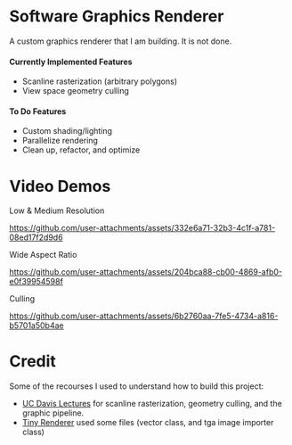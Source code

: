 # Software Graphics Renderer

A custom graphics renderer that I am building. It is not done.

#### Currently Implemented Features
- Scanline rasterization (arbitrary polygons)
- View space geometry culling

#### To Do Features
- Custom shading/lighting
- Parallelize rendering
- Clean up, refactor, and optimize


# Video Demos

Low & Medium Resolution

https://github.com/user-attachments/assets/332e6a71-32b3-4c1f-a781-08ed17f2d9d6

Wide Aspect Ratio

https://github.com/user-attachments/assets/204bca88-cb00-4869-afb0-e0f39954598f

Culling

https://github.com/user-attachments/assets/6b2760aa-7fe5-4734-a816-b5701a50b4ae

# Credit

Some of the recourses I used to understand how to build this project:
- [UC Davis Lectures](https://youtube.com/playlist?list=PL_w_qWAQZtAZhtzPI5pkAtcUVgmzdAP8g&si=jGMOqZBvyhRn1Lgz) for scanline rasterization, geometry culling, and the graphic pipeline.
- [Tiny Renderer](https://haqr.eu/tinyrenderer/) used some files (vector class, and tga image importer class)
